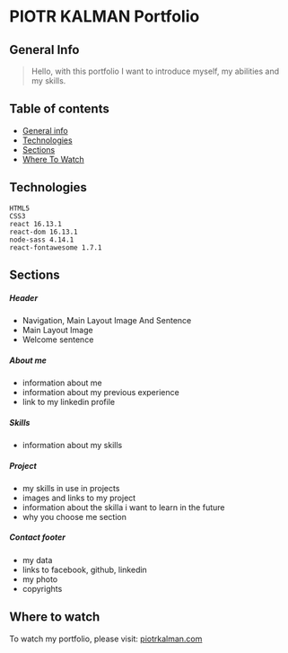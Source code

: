 # PIOTR KALMAN Portfolio

## General Info

> Hello, with this portfolio I want to introduce myself, my abilities and my skills.

## Table of contents

- [General info](#general-info)
- [Technologies](#technologies)
- [Sections](#sections)
- [Where To Watch](#where-to-watch)

## Technologies

    HTML5
    CSS3
    react 16.13.1
    react-dom 16.13.1
    node-sass 4.14.1
    react-fontawesome 1.7.1

## Sections

##### Header

- Navigation, Main Layout Image And Sentence
- Main Layout Image
- Welcome sentence

##### About me

- information about me
- information about my previous experience
- link to my linkedin profile

##### Skills

- information about my skills

##### Project

- my skills in use in projects
- images and links to my project
- information about the skilla i want to learn in the future
- why you choose me section

##### Contact footer

- my data
- links to facebook, github, linkedin
- my photo
- copyrights

## Where to watch

To watch my portfolio, please visit:
[piotrkalman.com](https://piotrkalman.com)
